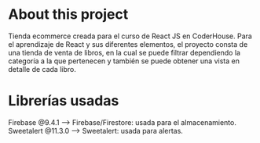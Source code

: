 
# About this project

Tienda ecommerce creada para el curso de React JS en CoderHouse. 
Para el aprendizaje de React y sus diferentes elementos, el proyecto consta de una tienda de venta de libros, en la cual se puede filtrar dependiendo la categoría a la que pertenecen y también se puede obtener una vista en detalle de cada libro.

# Librerías usadas
Firebase @9.4.1 --> Firebase/Firestore: usada para el almacenamiento.  
Sweetalert @11.3.0 --> Sweetalert: usada para alertas.

